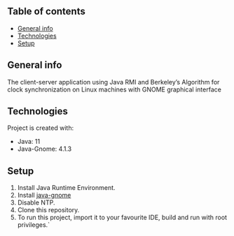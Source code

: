 ## Table of contents
* [General info](#general-info)
* [Technologies](#technologies)
* [Setup](#setup)

## General info
The client-server application using Java RMI and Berkeley’s Algorithm for clock synchronization on Linux machines with GNOME graphical interface
	
## Technologies
Project is created with:
* Java: 11
* Java-Gnome: 4.1.3
	
## Setup
1. Install Java Runtime Environment.
2. Install [java-gnome](http://java-gnome.sourceforge.net/get/)
3. Disable NTP.
3. Clone this repository.
4. To run this project, import it to your favourite IDE, build and run with root privileges.`

